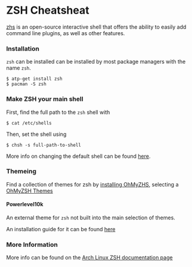 # ZSH Cheatsheat

[zhs](https://www.zsh.org/) is an open-source interactive shell that offers the ability to easily add command line plugins, as well as other features.

### Installation

`zsh` can be installed can be installed by most package managers with the name `zsh`.

```shell
$ atp-get install zsh
$ pacman -S zsh
```

### Make ZSH your main shell

First, find the full path to the `zsh` shell with

```shell
$ cat /etc/shells
```

Then, set the shell using
```shell
$ chsh -s full-path-to-shell
```

More info on changing the default shell can be found [here](https://wiki.archlinux.org/title/Command-line_shell#Changing_your_default_shell).

### Themeing
Find a collection of themes for zsh by [installing OhMyZHS](https://github.com/ohmyzsh/ohmyzsh#getting-started), selecting a  [OhMyZSH Themes](https://github.com/ohmyzsh/ohmyzsh/wiki/Themes)

#### Powerlevel10k

An external theme for `zsh` not built into the main selection of themes.

An installation guide for it can be found [here](https://github.com/romkatv/powerlevel10k#installation)

### More Information

More info can be found on the [Arch Linux ZSH documentation page](https://wiki.archlinux.org/title/zsh)

